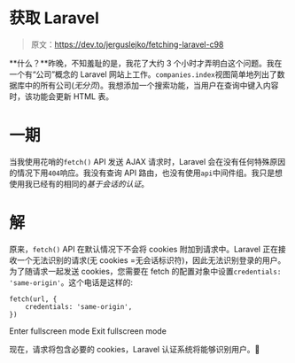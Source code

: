 # 获取 Laravel

> 原文：<https://dev.to/jerguslejko/fetching-laravel-c98>

**什么？**昨晚，不知羞耻的是，我花了大约 3 个小时才弄明白这个问题。我在一个有“公司”概念的 Laravel 网站上工作。`companies.index`视图简单地列出了数据库中的所有公司(*无分页*)。我想添加一个搜索功能，当用户在查询中键入内容时，该功能会更新 HTML 表。

# 一期

当我使用花哨的`fetch()` API 发送 AJAX 请求时，Laravel 会在没有任何特殊原因的情况下用`404`响应。我没有查询 API 路由，也没有使用`api`中间件组。我只是想使用我已经有的相同的*基于会话的认证*。

# 解

原来，`fetch()` API 在默认情况下不会将 cookies 附加到请求中。Laravel 正在接收一个无法识别的请求(无 cookies =无会话标识符)，因此无法识别登录的用户。为了随请求一起发送 cookies，您需要在 fetch 的配置对象中设置`credentials: 'same-origin'`。这个电话是这样的:

```
fetch(url, {
    credentials: 'same-origin',
}) 
```

Enter fullscreen mode Exit fullscreen mode

现在，请求将包含必要的 cookies，Laravel 认证系统将能够识别用户。🎉